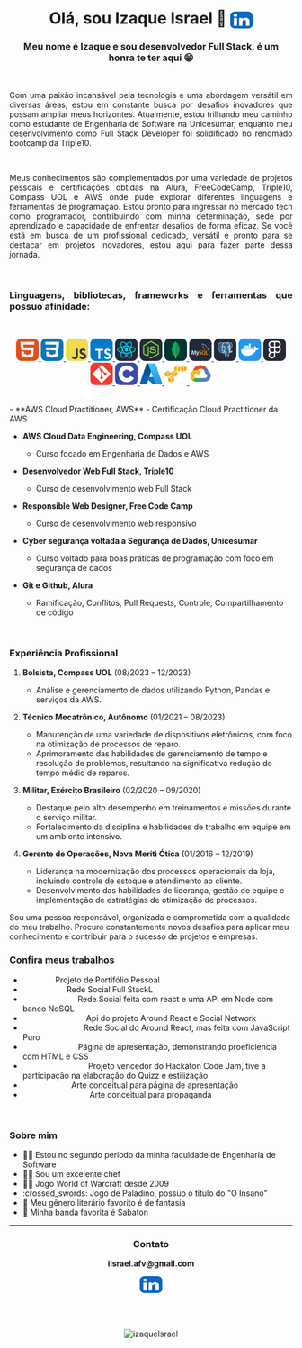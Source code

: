 <h1 align="center">Olá, sou Izaque Israel 👋 <a href="https://www.linkedin.com/in/izaque-israel/" target="blank"><img align="center" src="https://raw.githubusercontent.com/tandpfun/skill-icons/59059d9d1a2c092696dc66e00931cc1181a4ce1f/icons/LinkedIn.svg" alt="Izaque Israel" height="30" width="40" /></a></h1>
<h3 align="center">Meu nome é Izaque e sou desenvolvedor Full Stack, é um honra te ter aqui 😁</h2>
<br>
<p align="justify">Com uma paixão incansável pela tecnologia e uma abordagem versátil em diversas áreas, estou em constante busca por desafios inovadores que possam ampliar meus horizontes. Atualmente, estou trilhando meu caminho como estudante de Engenharia de Software na Unicesumar, enquanto meu desenvolvimento como Full Stack Developer foi solidificado no renomado bootcamp da Triple10.</p>
<br>
<p align="justify">Meus conhecimentos são complementados por uma variedade de projetos pessoais e certificações obtidas na Alura, FreeCodeCamp, Triple10, Compass UOL e AWS onde pude explorar diferentes linguagens e ferramentas de programação. Estou pronto para ingressar no mercado tech como programador, contribuindo com minha determinação, sede por aprendizado e capacidade de enfrentar desafios de forma eficaz. Se você está em busca de um profissional dedicado, versátil e pronto para se destacar em projetos inovadores, estou aqui para fazer parte dessa jornada.</p>
<br>
<h3 align="justify">Linguagens, bibliotecas, frameworks e ferramentas que possuo afinidade:</h3>
<br>
<p align="center"> 
<a href="https://www.w3schools.com/css/" target="_blank">
    <img src="https://raw.githubusercontent.com/tandpfun/skill-icons/59059d9d1a2c092696dc66e00931cc1181a4ce1f/icons/HTML.svg" alt="css3" width="40" height="40"/> 
</a> 
<a href="https://www.w3.org/html/" target="_blank"> 
    <img src="https://raw.githubusercontent.com/tandpfun/skill-icons/59059d9d1a2c092696dc66e00931cc1181a4ce1f/icons/CSS.svg" alt="html5" width="40" height="40"/>
</a>
<a href="https://developer.mozilla.org/en-US/docs/Web/JavaScript" target="_blank"> 
    <img src="https://raw.githubusercontent.com/tandpfun/skill-icons/59059d9d1a2c092696dc66e00931cc1181a4ce1f/icons/JavaScript.svg" alt="javascript" width="40" height="40"/> 
</a>
<a href="https://www.typescriptlang.org/" target="_blank"> 
    <img src="https://raw.githubusercontent.com/tandpfun/skill-icons/59059d9d1a2c092696dc66e00931cc1181a4ce1f/icons/TypeScript.svg" alt="typescript" width="40" height="40"/>
</a>
<a href="https://reactjs.org/" target="_blank"> <img src="https://raw.githubusercontent.com/tandpfun/skill-icons/59059d9d1a2c092696dc66e00931cc1181a4ce1f/icons/React-Dark.svg" alt="react" width="40" height="40"/> 
</a>
<a href="https://nodejs.org" target="_blank"> 
    <img src="https://raw.githubusercontent.com/tandpfun/skill-icons/59059d9d1a2c092696dc66e00931cc1181a4ce1f/icons/NodeJS-Dark.svg" alt="nodejs" width="40" height="40"/> 
</a>
<a href="https://www.mongodb.com/" target="_blank"> 
    <img src="https://raw.githubusercontent.com/tandpfun/skill-icons/59059d9d1a2c092696dc66e00931cc1181a4ce1f/icons/MongoDB.svg" alt="mongodb" width="40" height="40"/> 
</a>
<a href="https://raw.githubusercontent.com/tandpfun/skill-icons/59059d9d1a2c092696dc66e00931cc1181a4ce1f/icons/MySQL-Dark.svg" target="_blank"> 
    <img src="https://raw.githubusercontent.com/tandpfun/skill-icons/59059d9d1a2c092696dc66e00931cc1181a4ce1f/icons/MySQL-Dark.svg" alt="SQL" width="40" height="40"/> 
</a> 
<a href="https://www.postgresql.org/" target="_blank"> 
    <img src="https://raw.githubusercontent.com/tandpfun/skill-icons/59059d9d1a2c092696dc66e00931cc1181a4ce1f/icons/PostgreSQL-Dark.svg" alt="figma" width="40" height="40"/> 
</a>
<a href="https://www.docker.com/" target="_blank"> 
    <img src="https://raw.githubusercontent.com/tandpfun/skill-icons/59059d9d1a2c092696dc66e00931cc1181a4ce1f/icons/Docker.svg" alt="DOCKER" width="40" height="40"/> 
</a> 
<a href="https://www.figma.com/" target="_blank"> 
    <img src="https://raw.githubusercontent.com/tandpfun/skill-icons/59059d9d1a2c092696dc66e00931cc1181a4ce1f/icons/Figma-Dark.svg" alt="figma" width="40" height="40"/> 
</a>
<a href="https://git-scm.com/" target="_blank"> 
    <img src="https://raw.githubusercontent.com/tandpfun/skill-icons/59059d9d1a2c092696dc66e00931cc1181a4ce1f/icons/Git.svg" alt="git" width="40" height="40"/> 
</a> 
<a href="https://en.wikipedia.org/wiki/C_(programming_language)" target="_blank">    
<img src="https://raw.githubusercontent.com/tandpfun/skill-icons/59059d9d1a2c092696dc66e00931cc1181a4ce1f/icons/C.svg" alt="C" width="40" height="40"/>
</a>
<a href="https://azure.microsoft.com/pt-br/" target="_blank"> <img src="https://github.com/devicons/devicon/blob/master/icons/azure/azure-original.svg" alt="react" width="40" height="40"/> 
</a>
</a>
<a href="https://aws.amazon.com/pt/" target="_blank"> <img src="https://github.com/devicons/devicon/blob/master/icons/amazonwebservices/amazonwebservices-original.svg" width="40" height="40"/> 
</a>
<a href="https://cloud.google.com/?hl=pt-br" target="_blank"> <img src="https://github.com/devicons/devicon/blob/master/icons/googlecloud/googlecloud-original.svg" width="40" height="40"/> 
</a>
</p>

<br>
- **AWS Cloud Practitioner, AWS**
  - Certificação Cloud Practitioner da AWS

- **AWS Cloud Data Engineering, Compass UOL**
  - Curso focado em Engenharia de Dados e AWS

- **Desenvolvedor Web Full Stack, Triple10**
  - Curso de desenvolvimento web Full Stack

- **Responsible Web Designer, Free Code Camp**
  - Curso de desenvolvimento web responsivo

- **Cyber segurança voltada a Segurança de Dados, Unicesumar**
  - Curso voltado para boas práticas de programação com foco em segurança de dados

- **Git e Github, Alura**
  - Ramificação, Conflitos, Pull Requests, Controle, Compartilhamento de código
<br>
<h3>Experiência Profissional</h3>

1. **Bolsista, Compass UOL** (08/2023 – 12/2023)
   - Análise e gerenciamento de dados utilizando Python, Pandas e serviços da AWS.

2. **Técnico Mecatrônico, Autônomo** (01/2021 – 08/2023)
   - Manutenção de uma variedade de dispositivos eletrônicos, com foco na otimização de processos de reparo.
   - Aprimoramento das habilidades de gerenciamento de tempo e resolução de problemas, resultando na significativa redução do tempo médio de reparos.

3. **Militar, Exército Brasileiro** (02/2020 – 09/2020)
   - Destaque pelo alto desempenho em treinamentos e missões durante o serviço militar.
   - Fortalecimento da disciplina e habilidades de trabalho em equipe em um ambiente intensivo.

4. **Gerente de Operações, Nova Meriti Ótica** (01/2016 – 12/2019)
   - Liderança na modernização dos processos operacionais da loja, incluindo controle de estoque e atendimento ao cliente.
   - Desenvolvimento das habilidades de liderança, gestão de equipe e implementação de estratégias de otimização de processos.

Sou uma pessoa responsável, organizada e comprometida com a qualidade do meu trabalho. Procuro constantemente novos desafios para aplicar meu conhecimento e contribuir para o sucesso de projetos e empresas.


<h3 align="justify">Confira meus trabalhos</h3>
<ul>
<li><a href="https://github.com/izaqueIsrael/portifolio" style="color:white" target="_blank">Cosmic: </a>Projeto de Portifólio Pessoal</li>
<li><a href="https://github.com/izaqueIsrael/react-around-api-full_ptbr" style="color:white" target="_blank">Around Us:</a> Rede Social Full StackL</li>
<li><a href="https://github.com/izaqueIsrael/around-react" style="color:white" target="_blank">Around React:</a> Rede Social feita com react e uma API em Node com banco NoSQL</li>
<li><a href="https://github.com/izaqueIsrael/around-express_ptbr" style="color:white" target="_blank">Around Express:</a>  Api do projeto Around React e Social Network</li>
<li><a href="https://github.com/izaqueIsrael/web_project_4_ptbr" style="color:white" target="_blank">Social Network:</a>  Rede Social do Around React, mas feita com JavaScript Puro</li>
<li><a href="https://github.com/izaqueIsrael/web_project_3_ptbr" style="color:white" target="_blank">Landing Page:</a>  Página de apresentação, demonstrando proeficiencia com HTML e CSS</li>
<li><a href="https://github.com/hainaha/carnaval-pudding-frontend" style="color:white" target="_blank">Carnaval Puding:</a>  Projeto vencedor do Hackaton Code Jam, tive a participação na elaboração do Quizz e estilização</li>
<li><a href="https://www.behance.net/gallery/141053925/RPG-Template" style="color:white" target="_blank">RPG Theme:</a>  Arte conceitual para página de apresentação</li>
<li><a href="https://www.behance.net/gallery/141054285/advertising-and-marketing-template" style="color:white" target="_blank">Market Template:</a>  Arte conceitual para propaganda</li>
</ul>
<br>
<h3> Sobre mim</h3>
<ul>
<li>🧑‍🎓 Estou no segundo período da minha faculdade de Engenharia de Software</li>
<li>🧑‍🍳 Sou um excelente chef</li>
<li>🧙‍♂️ Jogo World of Warcraft desde 2009</li>
<li>:crossed_swords: Jogo de Paladino, possuo o título do "O Insano"</li>
<li>📖 Meu gênero literário favorito é de fantasia</li>
<li>🎸 Minha banda favorita é Sabaton</li>
</ul>

<hr>
<h3 align="center">Contato</h2>

<p align="center" style="font-weight:bold"> iisrael.afv@gmail.com</p>
<p align="center">
<a href="https://www.linkedin.com/in/izaque-israel/" target="blank"><img align="center" src="https://raw.githubusercontent.com/tandpfun/skill-icons/59059d9d1a2c092696dc66e00931cc1181a4ce1f/icons/LinkedIn.svg" alt="Izaque Israel" height="30" width="40" /></a>
</p>

<br>
<br>

<p align="center"><img align="center" src="https://github-readme-streak-stats.herokuapp.com/?user=izaqueisrael&theme=dark" alt="izaqueIsrael" /></p>
